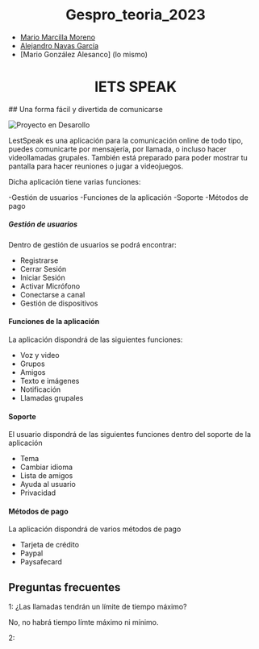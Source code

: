 
# <h1 align="center"> Gespro_teoria_2023 </h1>
- [Mario Marcilla Moreno](https://github.com/mariomarcilla) 
- [Alejandro Navas García](https://github.com/Pr0ken)
- [Mario González Alesanco] (lo mismo)



<h1 align="center"> lETS SPEAK </h1>
## Una forma fácil y divertida de comunicarse

![Proyecto en Desarollo](https://img.shields.io/badge/STATUS-EN%20DESAROLLO-green)

LestSpeak es una aplicación para la comunicación online de todo tipo, puedes comunicarte por mensajería, por llamada, o incluso hacer videollamadas grupales. También está preparado para poder mostrar tu pantalla para hacer reuniones o jugar a videojuegos.

Dicha aplicación tiene varias funciones:

-Gestión de usuarios
-Funciones de la aplicación
-Soporte
-Métodos de pago

##### Gestión de usuarios

Dentro de gestión de usuarios se podrá encontrar:

- Registrarse
- Cerrar Sesión
- Iniciar Sesión
- Activar Micrófono
- Conectarse a canal
- Gestión de dispositivos

#### Funciones de la aplicación

La aplicación dispondrá de las siguientes funciones:

- Voz y video
- Grupos
- Amigos
- Texto e imágenes
- Notificación
- Llamadas grupales

#### Soporte

El usuario dispondrá de las siguientes funciones dentro del soporte de la aplicación

- Tema
- Cambiar idioma
- Lista de amigos
- Ayuda al usuario
- Privacidad

#### Métodos de pago

La aplicación dispondrá de varios métodos de pago

- Tarjeta de crédito
- Paypal
- Paysafecard

## Preguntas frecuentes

1: ¿Las llamadas tendrán un límite de tiempo máximo?

  No, no habrá tiempo límte máximo ni mínimo.

2: 



